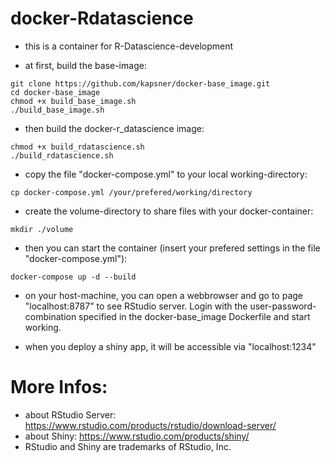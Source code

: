 # docker-Rdatascience

- this is a container for R-Datascience-development  

- at first, build the base-image:  
```
git clone https://github.com/kapsner/docker-base_image.git  
cd docker-base_image  
chmod +x build_base_image.sh  
./build_base_image.sh  
```

- then build the docker-r_datascience image:  
```
chmod +x build_rdatascience.sh  
./build_rdatascience.sh  
```

- copy the file "docker-compose.yml" to your local working-directory:  
```
cp docker-compose.yml /your/prefered/working/directory  
```

- create the volume-directory to share files with your docker-container:  
```
mkdir ./volume  
```

- then you can start the container (insert your prefered settings in the file "docker-compose.yml"):  
```
docker-compose up -d --build  
```

- on your host-machine, you can open a webbrowser and go to page "localhost:8787" to see RStudio server. Login with the user-password-combination specified in the docker-base_image Dockerfile and start working.  

- when you deploy a shiny app, it will be accessible via "localhost:1234"

# More Infos:
- about RStudio Server: https://www.rstudio.com/products/rstudio/download-server/  
- about Shiny: https://www.rstudio.com/products/shiny/  
- RStudio and Shiny are trademarks of RStudio, Inc.  
